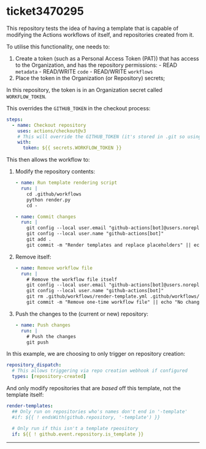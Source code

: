 # ticket3470295

This repository tests the idea of having a template that is capable of modifying the Actions workflows of itself, and repositories created from it.

To utilise this functionality, one needs to:

  1. Create a token (such as a Personal Access Token (PAT)) that has access to the Organization, and has the repository permissions:
    - READ `metadata`
    - READ/WRITE `code`
    - READ/WRITE `workflows`
  2. Place the token in the Organization (or Repository) secrets;

In this repository, the token is in an Organization secret called `WORKFLOW_TOKEN`.

This overrides the `GITHUB_TOKEN` in the checkout process:

```yaml
steps:
  - name: Checkout repository
    uses: actions/checkout@v3
    # This will override the GITHUB_TOKEN (it's stored in .git so using 'env:' won't work?)
    with:
      token: ${{ secrets.WORKFLOW_TOKEN }}
```

This then allows the workflow to:

  1. Modify the repository contents:
      
      ```yaml
      - name: Run template rendering script
        run: |
          cd .github/workflows
          python render.py
          cd -
      
      - name: Commit changes
        run: |
          git config --local user.email "github-actions[bot]@users.noreply.github.com"
          git config --local user.name "github-actions[bot]"
          git add .
          git commit -m "Render templates and replace placeholders" || echo "No changes to commit"
      ```
  
  2. Remove itself:
      
      ```yaml
      - name: Remove workflow file
        run: |
          # Remove the workflow file itself
          git config --local user.email "github-actions[bot]@users.noreply.github.com"
          git config --local user.name "github-actions[bot]"
          git rm .github/workflows/render-template.yml .github/workflows/render.py
          git commit -m "Remove one-time workflow file" || echo "No changes to commit"
      ```
  
  3. Push the changes to the (current or new) repository:
      
      ```yaml
      - name: Push changes
        run: |
          # Push the changes
          git push
      ```

In this example, we are choosing to only trigger on repository creation:

  ```yaml
  repository_dispatch:
    # This allows triggering via repo creation webhook if configured
    types: [repository-created]
  ```

And only modify repositories that are _based_ off this template, not the
template itself:

  ```yaml
  render-templates:
    ## Only run on repositories who's names don't end in '-template'
    #if: ${{ ! endsWith(github.repository, '-template') }}

    # Only run if this isn't a template rpeository
    if: ${{ ! github.event.repository.is_template }}
  ```

----
[//]: # ( vim: set ts=4 sw=4 et cindent tw=80 ai si syn=markdown ft=markdown: )
